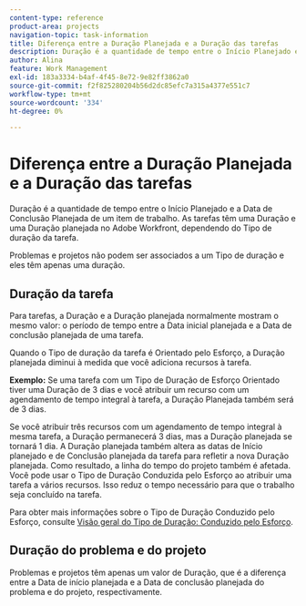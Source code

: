 ```yaml
---
content-type: reference
product-area: projects
navigation-topic: task-information
title: Diferença entre a Duração Planejada e a Duração das tarefas
description: Duração é a quantidade de tempo entre o Início Planejado e a Data de Conclusão Planejada de um item de trabalho. As tarefas têm uma Duração e uma Duração planejada no Adobe Workfront, dependendo do Tipo de duração da tarefa.
author: Alina
feature: Work Management
exl-id: 183a3334-b4af-4f45-8e72-9e82ff3862a0
source-git-commit: f2f825280204b56d2dc85efc7a315a4377e551c7
workflow-type: tm+mt
source-wordcount: '334'
ht-degree: 0%

---
```


# Diferença entre a Duração Planejada e a Duração das tarefas

Duração é a quantidade de tempo entre o Início Planejado e a Data de Conclusão Planejada de um item de trabalho. As tarefas têm uma Duração e uma Duração planejada no Adobe Workfront, dependendo do Tipo de duração da tarefa.

Problemas e projetos não podem ser associados a um Tipo de duração e eles têm apenas uma duração.

## Duração da tarefa

Para tarefas, a Duração e a Duração planejada normalmente mostram o mesmo valor: o período de tempo entre a Data inicial planejada e a Data de conclusão planejada de uma tarefa.

Quando o Tipo de duração da tarefa é Orientado pelo Esforço, a Duração planejada diminui à medida que você adiciona recursos à tarefa.

**Exemplo:** Se uma tarefa com um Tipo de Duração de Esforço Orientado tiver uma Duração de 3 dias e você atribuir um recurso com um agendamento de tempo integral à tarefa, a Duração Planejada também será de 3 dias.

Se você atribuir três recursos com um agendamento de tempo integral à mesma tarefa, a Duração permanecerá 3 dias, mas a Duração planejada se tornará 1 dia. A Duração planejada também altera as datas de Início planejado e de Conclusão planejada da tarefa para refletir a nova Duração planejada. Como resultado, a linha do tempo do projeto também é afetada.
Você pode usar o Tipo de Duração Conduzida pelo Esforço ao atribuir uma tarefa a vários recursos. Isso reduz o tempo necessário para que o trabalho seja concluído na tarefa.

Para obter mais informações sobre o Tipo de Duração Conduzido pelo Esforço, consulte [Visão geral do Tipo de Duração: Conduzido pelo Esforço](../../../manage-work/tasks/taskdurtn/effort-driven.md).

## Duração do problema e do projeto

Problemas e projetos têm apenas um valor de Duração, que é a diferença entre a Data de início planejada e a Data de conclusão planejada do problema e do projeto, respectivamente.
